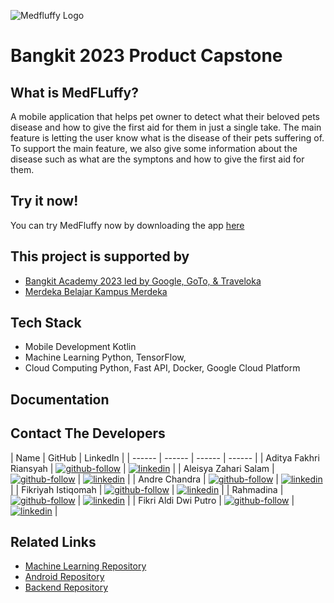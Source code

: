 ![Medfluffy Logo](https://myoctocat.com/assets/images/base-octocat.svg)

# Bangkit 2023 Product Capstone

## What is MedFLuffy?

A mobile application that helps pet owner to detect what their beloved pets disease and how to give the first aid for them in just a single take. The main feature is letting the user know what is the disease of their pets suffering of. To support the main feature, we also give some information about the disease such as what are the symptons and how to give the first aid for them.

## Try it now!
You can try MedFluffy now by downloading the app [here](https://kampusmerdeka.kemdikbud.go.id/) 

## This project is supported by
- [Bangkit Academy 2023 led by Google, GoTo, & Traveloka](https://kampusmerdeka.kemdikbud.go.id/) 
- [Merdeka Belajar Kampus Merdeka ](https://kampusmerdeka.kemdikbud.go.id/) 

## Tech Stack
- Mobile Development
Kotlin
- Machine Learning
Python, TensorFlow, 
- Cloud Computing
Python, Fast API, Docker, Google Cloud Platform


## Documentation

## Contact The Developers
| Name | GitHub | LinkedIn |
| ------ | ------ | ------ | ------ |
| Aditya Fakhri Riansyah | [![github-follow][github-shield]][github-adit] | [![linkedin][linkedin-shield]][linkedin-adit] |
| Aleisya Zahari Salam | [![github-follow][github-shield]][github-ale] | [![linkedin][linkedin-shield]][linkedin-ale] |
| Andre Chandra | [![github-follow][github-shield]][github-andre] | [![linkedin][linkedin-shield]][linkedin-andre] |
| Fikriyah Istiqomah | [![github-follow][github-shield]][github-isti] | [![linkedin][linkedin-shield]][linkedin-isti] |
|  Rahmadina | [![github-follow][github-shield]][github-dina] | [![linkedin][linkedin-shield]][linkedin-dina] |
| Fikri Aldi Dwi Putro | [![github-follow][github-shield]][github-aldi] | [![linkedin][linkedin-shield]][linkedin-aldi] |

## Related Links
- [Machine Learning Repository][github-medfluffy-ml]
- [Android Repository][github-medfluffy-android]
- [Backend Repository][github-medfluffy-backend]




[//]: # (LINKS)

[github-medfluffy-ml]: https://github.com/MedFluffy/medfluffy-ml
[github-medfluffy-android]: https://github.com/MedFluffy/medfluffy-android
[github-medfluffy-backend]: https://github.com/MedFluffy/medfluffy-backend

[github-shield]: https://img.shields.io/badge/github-0077B5?style=for-the-badge&logo=github&logoColor=white

[github-adit]: https://github.com/adityafakhrii
[github-ale]: https://github.com/AleisyaZahari
[github-andre]: https://github.com/AndreC097
[github-isti]: https://github.com/fikriyahistiqomah
[github-dina]: https://github.com/rhmdin
[github-aldi]: https://github.com/fikrialdi10

[github-follow-adit]: https://img.shields.io/github/followers/adityafakhrii?style=for-the-badge
[github-follow-ale]: https://img.shields.io/github/followers/AleisyaZahari?style=social
[github-follow-andre]: https://img.shields.io/github/followers/AndreC097?style=social
[github-follow-isti]: https://img.shields.io/github/followers/fikriyahistiqomah?style=social
[github-follow-dina]: https://img.shields.io/github/followers/rhmdin?style=social
[github-follow-aldi]: https://img.shields.io/github/followers/fikrialdi10?style=social&

[linkedin-shield]: https://img.shields.io/badge/LinkedIn-0077B5?style=for-the-badge&logo=linkedin&logoColor=white

[linkedin-adit]: https://www.linkedin.com/in/adityafakhrii/
[linkedin-ale]: https://www.linkedin.com/in/aleisya-zahari-salam-5b8090222/
[linkedin-andre]: https://www.linkedin.com/in/andre-chandra-a445b2271/
[linkedin-isti]: https://www.linkedin.com/in/fikriyahistiqomah/
[linkedin-dina]: https://www.linkedin.com/in/rhmdin/
[linkedin-aldi]: https://www.linkedin.com/in/fikrialdi/
